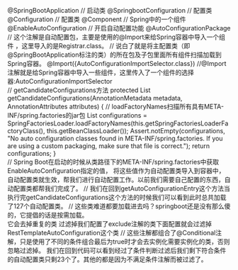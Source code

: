 
@SpringBootApplication        // 启动类
   @SpringbootConfiguration   // 配置类
        @Configuration        // 配置类
            @Component        // Spring中的一个组件
   @EnableAutoConfiguration   // 开启自动配置功能
        @AutoConfigurationPackage    // 这个注解是自动配置包，主要是使用的@Import来给Spring容器中导入一个组件 ，这里导入的是Registrar.class。
                                     // 说白了就是将主配置类（即@SpringBootApplication标注的类）的所在包及子包里面所有组件扫描加载到Spring容器。
        @Import({AutoConfigurationImportSelector.class})    //@Import注解就是给Spring容器中导入一些组件，这里传入了一个组件的选择器:AutoConfigurationImportSelector           
              // getCandidateConfigurations方法
              protected List<String> getCandidateConfigurations(AnnotationMetadata metadata, AnnotationAttributes attributes) {
                      // loadFactoryNames扫描所有具有META-INF/spring.factories的jar包
                      List<String> configurations = SpringFactoriesLoader.loadFactoryNames(this.getSpringFactoriesLoaderFactoryClass(), this.getBeanClassLoader());
                      Assert.notEmpty(configurations, "No auto configuration classes found in META-INF/spring.factories. If you are using a custom packaging, make sure that file is correct.");
                      return configurations;
              }              
              // Spring Boot在启动的时候从类路径下的META-INF/spring.factories中获取EnableAutoConfiguration指定的值，
              将这些值作为自动配置类导入到容器中，自动配置类就生效，帮我们进行自动配置工作。以前我们需要自己配置的东西，自动配置类都帮我们完成了。
              // 我们在回到getAutoConfigurationEntry这个方法当执行完getCandidateConfigurations这个方法的时候我们可以看到此时总共加载了127个自动配置类。
              // 这些类难道都要加载进去吗？springboot还是没有那么傻的，它提倡的话是按需加载。               
                 它会去掉重复的类
                 过滤掉我们配置了exclude注解的类下面配置就会过滤掉RestTemplateAutoConfiguration这个类
              // 这些注解都组合了@Conditional注解，只是使用了不同的条件组合最后为true时才会去实例化需要实例化的类，否则忽略过滤掉。
                 我们在回到代码可以看到经过了条件判断过滤后我们剩下符合条件的自动配置类只剩23个了。其他的都是因为不满足条件注解而被过滤了。
   